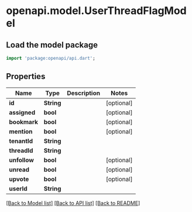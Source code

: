# openapi.model.UserThreadFlagModel

## Load the model package
```dart
import 'package:openapi/api.dart';
```

## Properties
Name | Type | Description | Notes
------------ | ------------- | ------------- | -------------
**id** | **String** |  | [optional] 
**assigned** | **bool** |  | [optional] 
**bookmark** | **bool** |  | [optional] 
**mention** | **bool** |  | [optional] 
**tenantId** | **String** |  | 
**threadId** | **String** |  | 
**unfollow** | **bool** |  | [optional] 
**unread** | **bool** |  | [optional] 
**upvote** | **bool** |  | [optional] 
**userId** | **String** |  | 

[[Back to Model list]](../README.md#documentation-for-models) [[Back to API list]](../README.md#documentation-for-api-endpoints) [[Back to README]](../README.md)


